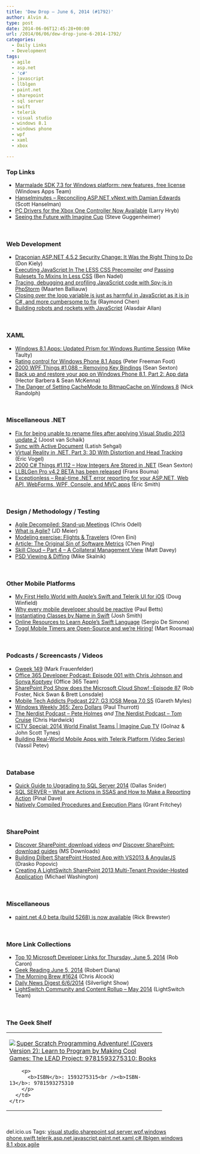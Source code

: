 ```yaml
---
title: 'Dew Drop – June 6, 2014 (#1792)'
author: Alvin A.
type: post
date: 2014-06-06T12:45:28+00:00
url: /2014/06/06/dew-drop-june-6-2014-1792/
categories:
  - Daily Links
  - Development
tags:
  - agile
  - asp.net
  - 'c#'
  - javascript
  - llblgen
  - paint.net
  - sharepoint
  - sql server
  - swift
  - telerik
  - visual studio
  - windows 8.1
  - windows phone
  - wpf
  - xaml
  - xbox

---
```

### <a name="top"></a>Top Links

  * <a href="http://blogs.windows.com/windows/b/buildingapps/archive/2014/06/05/marmalade-sdk-7-3-for-windows-platform-new-features-free-license.aspx" target="_blank">Marmalade SDK 7.3 for Windows platform: new features, free license</a> (Windows Apps Team)
  * <a href="http://feedproxy.google.com/~r/HanselminutesWMA/~3/0kiOieetQ1g/default.aspx" target="_blank">Hanselminutes &#8211; Reconciling ASP.NET vNext with Damian Edwards</a> (Scott Hanselman)
  * <a href="http://feedproxy.google.com/~r/MajorNelson/~3/ZDuSBRauNn4/" target="_blank">PC Drivers for the Xbox One Controller Now Available</a> (Larry Hryb)
  * <a href="http://blogs.msdn.com/b/stevengu/archive/2014/06/05/seeing-the-future-with-imagine-cup.aspx" target="_blank">Seeing the Future with Imagine Cup</a> (Steve Guggenheimer)

&nbsp;

### <a name="web"></a>Web Development

  * <a href="http://devproconnections.com/aspnet/draconian-aspnet-452-security-change-it-was-right-thing-do" target="_blank">Draconian ASP.NET 4.5.2 Security Change: It Was the Right Thing to Do</a> (Don Kiely)
  * <a href="http://www.bennadel.com/blog/2638-executing-javascript-in-the-less-css-precompiler.htm" target="_blank">Executing JavaScript In The LESS CSS Precompiler</a> _and_ <a href="http://www.bennadel.com/blog/2639-passing-rulesets-to-mixins-in-less-css.htm" target="_blank">Passing Rulesets To Mixins In Less CSS</a> (Ben Nadel)
  * <a href="http://blog.jetbrains.com/phpstorm/2014/06/tracing-debugging-and-profiling-javascript-code-with-spy-js-in-phpstorm/" target="_blank">Tracing, debugging and profiling JavaScript code with Spy-js in PhpStorm</a> (Maarten Balliauw)
  * <a href="http://blogs.msdn.com/b/oldnewthing/archive/2014/06/05/10531181.aspx" target="_blank">Closing over the loop variable is just as harmful in JavaScript as it is in C#, and more cumbersome to fix</a> (Raymond Chen)
  * <a href="http://makezine.com/2014/05/31/building-robots-and-rockets-with-javascript/" target="_blank">Building robots and rockets with JavaScript</a> (Alasdair Allan)

&nbsp;

### <a name="silverlight"></a>XAML

  * <a href="http://feedproxy.google.com/~r/mtaulty/~3/N9WqdBOJN9Q/windows-8-1-apps-updated-prism-for-windows-runtime-session.aspx" target="_blank">Windows 8.1 Apps: Updated Prism for Windows Runtime Session</a> (Mike Taulty)
  * <a href="http://feedproxy.google.com/~r/PeterFoot/~3/sd9FQ8HwFUI/" target="_blank">Rating control for Windows Phone 8.1 Apps</a> (Peter Freeman Foot)
  * <a href="http://wpf.2000things.com/2014/06/06/1088-removing-key-bindings/" target="_blank">2000 WPF Things #1,088 – Removing Key Bindings</a> (Sean Sexton)
  * <a href="http://blogs.windows.com/windows/b/buildingapps/archive/2014/06/05/back-up-and-restore-your-app-on-windows-phone-8-1-part-2-app-data.aspx" target="_blank">Back up and restore your app on Windows Phone 8.1, Part 2: App data</a> (Hector Barbera & Sean McKenna)
  * <a href="http://feedproxy.google.com/~r/NicksNetTravels/~3/opA1lmb4b_w/post.aspx" target="_blank">The Danger of Setting CacheMode to BitmapCache on Windows 8</a> (Nick Randolph)

&nbsp;

### <a name="dotnet"></a>Miscellaneous .NET

  * <a href="http://feedproxy.google.com/~r/blogspot/dotnetbyexample/~3/9veds1vglRE/fix-for-being-unable-to-rename-files.html" target="_blank">Fix for being unable to rename files after applying Visual Studio 2013 update 2</a> (Joost van Schaik)
  * <a href="http://visualstudiotipsandtricks.com/blog/2014/06/05/sync-with-active-document/" target="_blank">Sync with Active Document</a> (Latish Sehgal)
  * <a href="http://visualstudiomagazine.com/articles/2014/06/05/virtual--reality-in-dotnet-part-3.aspx" target="_blank">Virtual Reality in .NET, Part 3: 3D With Distortion and Head Tracking</a> (Eric Vogel)
  * <a href="http://csharp.2000things.com/2014/06/06/1112-how-integers-are-stored-in-net/" target="_blank">2000 C# Things #1,112 – How Integers Are Stored in .NET</a> (Sean Sexton)
  * <a href="http://weblogs.asp.net/fbouma/llblgen-pro-v4-2-beta-has-been-released" target="_blank">LLBLGen Pro v4.2 BETA has been released</a> (Frans Bouma)
  * <a href="http://exceptionless.com/" target="_blank">Exceptionless &#8211; Real-time .NET error reporting for your ASP.NET, Web API, WebForms, WPF, Console, and MVC apps</a> (Eric Smith)

&nbsp;

### <a name="design"></a>Design / Methodology / Testing

  * <a href="http://feeds.dzone.com/~r/zones/agile/~3/bcPr_WhJWF4/agile-decompiled-stand" target="_blank">Agile Decompiled: Stand-up Meetings</a> (Chris Odell)
  * <a href="http://feedproxy.google.com/~r/jmeier/~3/a_0kteM1750/what-is-agile.aspx" target="_blank">What is Agile?</a> (JD Meier)
  * <a href="http://feedproxy.google.com/~r/AyendeRahien/~3/Wn6MWNqy_Is/modeling-exercise-flights-travelers" target="_blank">Modeling exercise: Flights & Travelers</a> (Oren Eini)
  * <a href="http://www.infoq.com/articles/metrics-original-sin?utm_campaign=infoq_content&utm_source=infoq&utm_medium=feed&utm_term=global" target="_blank">Article: The Original Sin of Software Metrics</a> (Chen Ping)
  * <a href="http://mdavey.wordpress.com/2014/06/05/skill-cloud-part-4-a-collateral-management-view/" target="_blank">Skill Cloud – Part 4 – A Collateral Management View</a> (Matt Davey)
  * <a href="https://github.com/blog/1845-psd-viewing-diffing" target="_blank">PSD Viewing & Diffing</a> (Mike Skalnik)

&nbsp;

### <a name="mobile"></a>Other Mobile Platforms

  * <a href="http://java.dzone.com/articles/my-first-hello-world-apples" target="_blank">My First Hello World with Apple&#8217;s Swift and Telerik UI for iOS</a> (Doug Winfield)
  * <a href="http://blog.xamarin.com/why-every-mobile-developer-should-use-reactive-programming/" target="_blank">Why every mobile developer should be reactive</a> (Paul Betts)
  * <a href="http://ijoshsmith.com/2014/06/05/instantiating-classes-by-name-in-swift/" target="_blank">Instantiating Classes by Name in Swift</a> (Josh Smith)
  * <a href="http://www.infoq.com/news/2014/06/apple-swift-learning-resources?utm_campaign=infoq_content&utm_source=infoq&utm_medium=feed&utm_term=global" target="_blank">Online Resources to Learn Apple&#8217;s Swift Language</a> (Sergio De Simone)
  * <a href="http://blog.toggl.com/2014/06/mobile-timers-open-source-were-hiring/" target="_blank">Toggl Mobile Timers are Open-Source and we’re Hiring!</a> (Mart Roosmaa)

&nbsp;

### <a name="podcasts"></a>Podcasts / Screencasts / Videos

  * <a href="http://gweek.libsyn.com/gweek-149" target="_blank">Gweek 149</a> (Mark Frauenfelder)
  * <a href="http://blogs.office.com/2014/06/05/office-365-developer-podcast-episode-001-with-chris-johnson-and-sonya-koptyev/" target="_blank">Office 365 Developer Podcast: Episode 001 with Chris Johnson and Sonya Koptyev</a> (Office 365 Team)
  * <a href="http://www.sharepointpodshow.com/archive/2014/06/05/sharepoint-pod-show-does-the-microsoft-cloud-show-episode-87.aspx" target="_blank">SharePoint Pod Show does the Microsoft Cloud Show! -Episode 87</a> (Rob Foster, Nick Swan & Brett Lonsdale)
  * <a href="http://www.tracyandmatt.co.uk/mobile-tech-addicts-podcast-227-g3-ios8-mega-7-0-s5/" target="_blank">Mobile Tech Addicts Podcast 227: G3 IOS8 Mega 7.0 S5</a> (Gareth Myles)
  * <a href="http://winsupersite.com/podcasts/windows-weekly-365-zero-dollars" target="_blank">Windows Weekly 365: Zero Dollars</a> (Paul Thurrott)
  * <a href="http://nerdist.libsyn.com/pete-holmes" target="_blank">The Nerdist Podcast &#8211; Pete Holmes</a> _and_ <a href="http://nerdist.libsyn.com/tom-cruise" target="_blank">The Nerdist Podcast &#8211; Tom Cruise</a> (Chris Hardwick)
  * <a href="http://channel9.msdn.com/Shows/ImagineCup-TV/ICTV-Special-2014-World-Finalist-Teams" target="_blank">ICTV Special: 2014 World Finalist Teams | Imagine Cup TV</a> (Golnaz &&nbsp; John Scott Tynes)
  * <a href="http://feedproxy.google.com/~r/Telerik/~3/8e_COeYAplE/building-real-world-mobile-apps-with-telerik-platform-(video-series)" target="_blank">Building Real-World Mobile Apps with Telerik Platform (Video Series)</a> (Vassil Petev)

&nbsp;

### <a name="sql"></a>Database

  * <a href="http://feedproxy.google.com/~r/MSSQLTips-LatestSqlServerTips/~3/cFnDqdybI4M/tip.asp" target="_blank">Quick Guide to Upgrading to SQL Server 2014</a> (Dallas Snider)
  * <a href="http://blog.sqlauthority.com/2014/06/06/sql-server-what-are-actions-in-ssas-and-how-to-make-a-reporting-action/" target="_blank">SQL SERVER – What are Actions in SSAS and How to Make a Reporting Action</a> (Pinal Dave)
  * <a href="http://www.sqlservercentral.com/blogs/scarydba/2014/06/05/natively-compiled-procedures-and-execution-plans/" target="_blank">Natively Compiled Procedures and Execution Plans</a> (Grant Fritchey)

&nbsp;

### <a name="sp"></a>SharePoint

  * <a href="http://www.microsoft.com/en-us/download/details.aspx?id=39343&WT.mc_id=rss_alldownloads_all" target="_blank">Discover SharePoint: download videos</a> _and_ <a href="http://www.microsoft.com/en-us/download/details.aspx?id=39351&WT.mc_id=rss_alldownloads_all" target="_blank">Discover SharePoint: download guides</a> (MS Downloads)
  * <a href="http://www.codeproject.com/Articles/782413/Building-Dilbert-SharePoint-Hosted-App-with-VS-Ang" target="_blank">Building Dilbert SharePoint Hosted App with VS2013 & AngularJS</a> (Drasko Popovic)
  * <a href="http://lightswitchhelpwebsite.com/Blog/tabid/61/EntryId/3264/Creating-A-LightSwitch-SharePoint-2013-Multi-Tenant-Provider-Hosted-Application.aspx" target="_blank">Creating A LightSwitch SharePoint 2013 Multi-Tenant Provider-Hosted Application</a> (Michael Washington)

&nbsp;

### <a name="misc"></a>Miscellaneous

  * <a href="http://blog.getpaint.net/2014/06/05/paint-net-4-0-beta-build-5268-is-now-available/" target="_blank">paint.net 4.0 beta (build 5268) is now available</a> (Rick Brewster)

&nbsp;

### <a name="links"></a>More Link Collections

  * <a href="http://blogs.msdn.com/b/robcaron/archive/2014/06/05/top-10-microsoft-developer-links-for-thursday-june-5-2014.aspx" target="_blank">Top 10 Microsoft Developer Links for Thursday, June 5, 2014</a> (Rob Caron)
  * <a href="http://feeds.regulargeek.com/~r/RegularGeek/~3/fyibdA9xvaM/" target="_blank">Geek Reading June 5, 2014</a> (Robert Diana)
  * <a href="http://feedproxy.google.com/~r/ReflectivePerspective/~3/k8NbySKYl6c/" target="_blank">The Morning Brew #1624</a> (Chris Alcock)
  * <a href="http://feedproxy.google.com/~r/silverlightshow/~3/TwLAq4EYOoo/Daily-News-Digest-6-6-2014.aspx" target="_blank">Daily News Digest 6/6/2014</a> (Silverlight Show)
  * <a href="http://blogs.msdn.com/b/lightswitch/archive/2014/06/05/lightswitch-community-and-content-rollup-may-2014.aspx" target="_blank">LightSwitch Community and Content Rollup – May 2014</a> (LightSwitch Team)

&nbsp;

### <a name="shelf"></a>The Geek Shelf

<div id="scid:7dc1bd33-94bd-46fd-a20b-0131235bcd47:685de516-574b-4f2a-b511-7d4782b4279b" class="wlWriterEditableSmartContent" style="float: none; padding-bottom: 0px; padding-top: 0px; padding-left: 0px; margin: 0px; display: inline; padding-right: 0px">
  <table cellspacing="0" cellpadding="2" width="400" border="0" unselectable="on">
    <tr>
      <td valign="top" width="400">
        <p>
          <a title="Super Scratch Programming Adventure! (Covers Version 2): Learn to Program by Making Cool Games: The LEAD Project: 9781593275310: Books" href="http://www.amazon.com/exec/obidos/ASIN/1593275315/alvinashcraft-20"><img data-recalc-dims="1" decoding="async" src="https://i0.wp.com/images.amazon.com/images/P/1593275315.01.MZZZZZZZ.jpg?w=660" border="0" align="left" style="float:left" />Super Scratch Programming Adventure! (Covers Version 2): Learn to Program by Making Cool Games: The LEAD Project: 9781593275310: Books</a>
        </p>
        
        <p>
          <b>ISBN</b>: 1593275315<br /><b>ISBN-13</b>: 9781593275310
        </p>
      </td>
    </tr>
  </table>
</div>

&nbsp;

<div id="scid:0767317B-992E-4b12-91E0-4F059A8CECA8:c156e406-992a-4474-aa11-94923d6b0dd4" class="wlWriterEditableSmartContent" style="float: none; padding-bottom: 0px; padding-top: 0px; padding-left: 0px; margin: 0px; display: inline; padding-right: 0px">
  del.icio.us Tags: <a href="http://del.icio.us/popular/visual+studio" rel="tag">visual studio</a>,<a href="http://del.icio.us/popular/sharepoint" rel="tag">sharepoint</a>,<a href="http://del.icio.us/popular/sql+server" rel="tag">sql server</a>,<a href="http://del.icio.us/popular/wpf" rel="tag">wpf</a>,<a href="http://del.icio.us/popular/windows+phone" rel="tag">windows phone</a>,<a href="http://del.icio.us/popular/swift" rel="tag">swift</a>,<a href="http://del.icio.us/popular/telerik" rel="tag">telerik</a>,<a href="http://del.icio.us/popular/asp.net" rel="tag">asp.net</a>,<a href="http://del.icio.us/popular/javascript" rel="tag">javascript</a>,<a href="http://del.icio.us/popular/paint.net" rel="tag">paint.net</a>,<a href="http://del.icio.us/popular/xaml" rel="tag">xaml</a>,<a href="http://del.icio.us/popular/c%23" rel="tag">c#</a>,<a href="http://del.icio.us/popular/llblgen" rel="tag">llblgen</a>,<a href="http://del.icio.us/popular/windows+8.1" rel="tag">windows 8.1</a>,<a href="http://del.icio.us/popular/xbox" rel="tag">xbox</a>,<a href="http://del.icio.us/popular/agile" rel="tag">agile</a>
</div>